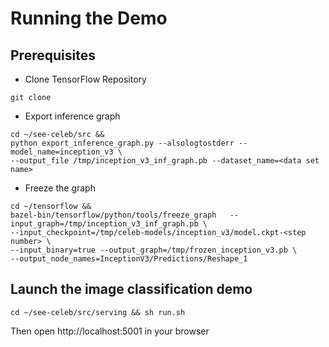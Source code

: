 # Running the Demo

## Prerequisites

- Clone TensorFlow Repository

``` shell
git clone
```

- Export inference graph

``` shell
cd ~/see-celeb/src &&
python export_inference_graph.py --alsologtostderr --model_name=inception_v3 \
--output_file /tmp/inception_v3_inf_graph.pb --dataset_name=<data set name>
```

- Freeze the graph

``` shell
cd ~/tensorflow &&
bazel-bin/tensorflow/python/tools/freeze_graph   --input_graph=/tmp/inception_v3_inf_graph.pb \
--input_checkpoint=/tmp/celeb-models/inception_v3/model.ckpt-<step number> \
--input_binary=true --output_graph=/tmp/frozen_inception_v3.pb \
--output_node_names=InceptionV3/Predictions/Reshape_1
```

## Launch the image classification demo

``` shell
cd ~/see-celeb/src/serving && sh run.sh
```

Then open http://localhost:5001 in your browser
